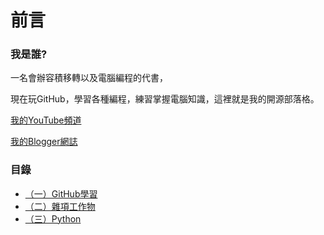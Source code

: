 前言 
====

### 我是誰?

  一名會辦容積移轉以及電腦編程的代書，

  現在玩GitHub，學習各種編程，練習掌握電腦知識，這裡就是我的開源部落格。

  [我的YouTube頻道](https://www.youtube.com/channel/UCu1vk3LfJWiBps2SfmMMJjA?view_as=subscriber)
  
  [我的Blogger網誌](https://apophis9527.blogspot.com/)

### 目錄

- [（一）GitHub學習](ch01.md)
- [（二）雜項工作物](ch02.md)
- [（三）Python](ch03.md)
